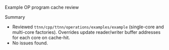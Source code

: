 Example OP program cache review

Summary

- Reviewed `ttnn/cpp/ttnn/operations/examples/example` (single-core and multi-core factories). Overrides update reader/writer buffer addresses for each core on cache-hit.
- No issues found.
